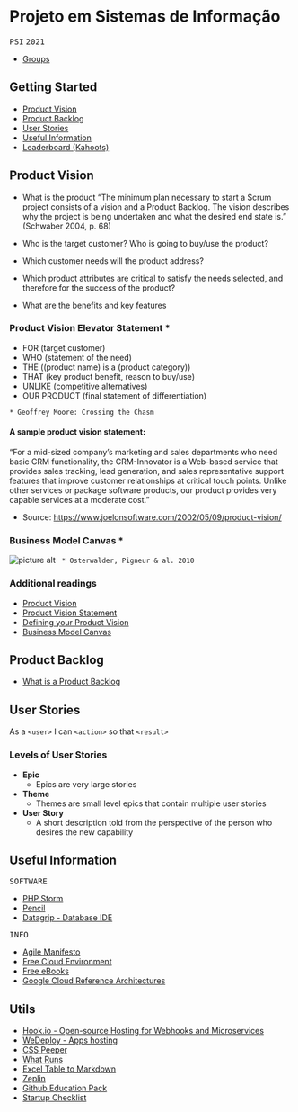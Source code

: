 # Projeto em Sistemas de Informação
<kbd>P</kbd><kbd>S</kbd><kbd>I</kbd>    <kbd>2</kbd><kbd>0</kbd><kbd>2</kbd><kbd>1</kbd>

* [Groups](https://github.com/marcovicente/psi2-2021/blob/master/groups.md)

## Getting Started ##
* [Product Vision](#product_vision)
* [Product Backlog](#product_backlog)
* [User Stories](#user_stories)
* [Useful Information](#useful_information)
* [Leaderboard (Kahoots)](#leaderboard)


<a name="product_vision"></a>
## Product Vision
* What is the product
 “The minimum plan necessary to start a Scrum project consists of a vision and a Product Backlog. The vision describes why the project is being undertaken and what the desired end state is.” (Schwaber 2004, p. 68)

* Who is the target customer? Who is going to buy/use the product? 
* Which customer needs will the product address?  
* Which product attributes are critical to satisfy the needs selected, and therefore for the success of the product?  
* What are the benefits and key features

### Product Vision Elevator Statement *
* FOR (target customer)
* WHO (statement of the need)
* THE ((product name) is a (product category))
* THAT (key product benefit, reason to buy/use)
* UNLIKE (competitive alternatives)
* OUR PRODUCT (final statement of differentiation)
 
`* Geoffrey Moore: Crossing the Chasm`

#### A sample product vision statement:

“For a mid-sized company’s marketing and sales departments who need basic CRM functionality, the CRM-Innovator is a Web-based service that provides sales tracking, lead generation, and sales representative support features that improve customer relationships at critical touch points. Unlike other services or package software products, our product provides very capable services at a moderate cost.”
* Source: https://www.joelonsoftware.com/2002/05/09/product-vision/

### Business Model Canvas *
![picture alt](https://upload.wikimedia.org/wikipedia/commons/thumb/1/10/Business_Model_Canvas.png/1200px-Business_Model_Canvas.png)
` * Osterwalder, Pigneur & al. 2010`

### Additional readings
* [Product Vision](https://www.scrumalliance.org/community/articles/2009/january/the-product-vision)
* [Product Vision Statement](https://platinumedge.com/blog/agile-artifacts-product-vision-statement)
* [Defining your Product Vision](http://www.dummies.com/careers/project-management/four-steps-to-defining-your-product-vision-with-agile-management/)
* [Business Model Canvas](https://strategyzer.com/canvas/business-model-canvas)

<a name="product_backlog"></a>
## Product Backlog
* [What is a Product Backlog](https://www.scrum.org/resources/what-is-a-product-backlog)

<a name="user_stories"></a>
## User Stories
As a `<user>` I can `<action>` so that `<result>`

### Levels of User Stories
* **Epic**
  * Epics are very large stories
* **Theme**
  * Themes are small level epics that contain multiple user stories
* **User Story**
  * A short description told from the perspective of the person who desires the new capability

<a name="useful_information"></a>
## Useful Information ##

<kbd>S</kbd><kbd>O</kbd><kbd>F</kbd><kbd>T</kbd><kbd>W</kbd><kbd>A</kbd><kbd>R</kbd><kbd>E</kbd>
- [PHP Storm](https://www.jetbrains.com/phpstorm/)
- [Pencil](https://pencil.evolus.vn/)
- [Datagrip - Database IDE](https://www.jetbrains.com/datagrip/)


<kbd>I</kbd><kbd>N</kbd><kbd>F</kbd><kbd>O</kbd>
- [Agile Manifesto](http://agilemanifesto.org/)
- [Free Cloud Environment](https://wedeploy.com)
- [Free eBooks](https://www.packtpub.com//packt/offers/free-learning/)
- [Google Cloud Reference Architectures](http://gcp.solutions/)

## Utils ##
- [Hook.io - Open-source Hosting for Webhooks and Microservices](https://hook.io)
- [WeDeploy - Apps hosting](https://wedeploy.com/)
- [CSS Peeper](https://chrome.google.com/webstore/detail/css-peeper/mbnbehikldjhnfehhnaidhjhoofhpehk)
- [What Runs](https://chrome.google.com/webstore/detail/whatruns/cmkdbmfndkfgebldhnkbfhlneefdaaip)
- [Excel Table to Markdown](https://www.tablesgenerator.com/markdown_tables)
- [Zeplin](https://app.zeplin.io)
- [Github Education Pack](https://education.github.com/pack)
- [Startup Checklist](https://www.defmacro.org/2019/03/26/startup-checklist.html)
